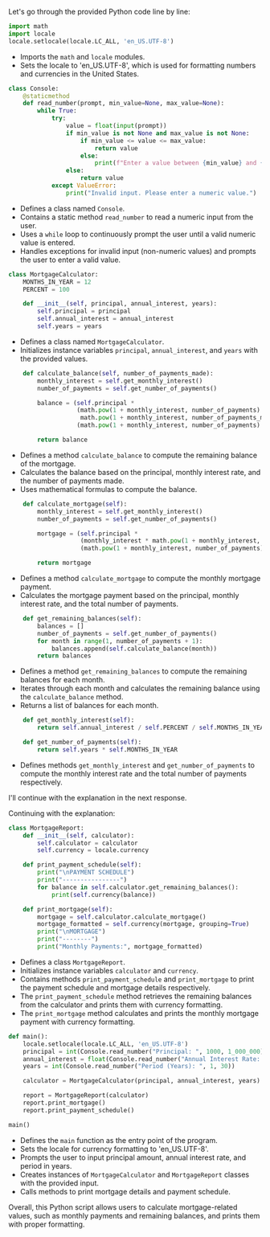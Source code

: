 Let's go through the provided Python code line by line:

```python
import math
import locale
locale.setlocale(locale.LC_ALL, 'en_US.UTF-8')
```
- Imports the `math` and `locale` modules.
- Sets the locale to 'en_US.UTF-8', which is used for formatting numbers and currencies in the United States.

```python
class Console:
    @staticmethod
    def read_number(prompt, min_value=None, max_value=None):
        while True:
            try:
                value = float(input(prompt))
                if min_value is not None and max_value is not None:
                    if min_value <= value <= max_value:
                        return value
                    else:
                        print(f"Enter a value between {min_value} and {max_value}")
                else:
                    return value
            except ValueError:
                print("Invalid input. Please enter a numeric value.")
```
- Defines a class named `Console`.
- Contains a static method `read_number` to read a numeric input from the user.
- Uses a `while` loop to continuously prompt the user until a valid numeric value is entered.
- Handles exceptions for invalid input (non-numeric values) and prompts the user to enter a valid value.

```python
class MortgageCalculator:
    MONTHS_IN_YEAR = 12
    PERCENT = 100

    def __init__(self, principal, annual_interest, years):
        self.principal = principal
        self.annual_interest = annual_interest
        self.years = years
```
- Defines a class named `MortgageCalculator`.
- Initializes instance variables `principal`, `annual_interest`, and `years` with the provided values.

```python
    def calculate_balance(self, number_of_payments_made):
        monthly_interest = self.get_monthly_interest()
        number_of_payments = self.get_number_of_payments()

        balance = (self.principal *
                   (math.pow(1 + monthly_interest, number_of_payments) -
                    math.pow(1 + monthly_interest, number_of_payments_made)) /
                   (math.pow(1 + monthly_interest, number_of_payments) - 1))

        return balance
```
- Defines a method `calculate_balance` to compute the remaining balance of the mortgage.
- Calculates the balance based on the principal, monthly interest rate, and the number of payments made.
- Uses mathematical formulas to compute the balance.

```python
    def calculate_mortgage(self):
        monthly_interest = self.get_monthly_interest()
        number_of_payments = self.get_number_of_payments()

        mortgage = (self.principal *
                    (monthly_interest * math.pow(1 + monthly_interest, number_of_payments)) /
                    (math.pow(1 + monthly_interest, number_of_payments) - 1))

        return mortgage
```
- Defines a method `calculate_mortgage` to compute the monthly mortgage payment.
- Calculates the mortgage payment based on the principal, monthly interest rate, and the total number of payments.

```python
    def get_remaining_balances(self):
        balances = []
        number_of_payments = self.get_number_of_payments()
        for month in range(1, number_of_payments + 1):
            balances.append(self.calculate_balance(month))
        return balances
```
- Defines a method `get_remaining_balances` to compute the remaining balances for each month.
- Iterates through each month and calculates the remaining balance using the `calculate_balance` method.
- Returns a list of balances for each month.

```python
    def get_monthly_interest(self):
        return self.annual_interest / self.PERCENT / self.MONTHS_IN_YEAR

    def get_number_of_payments(self):
        return self.years * self.MONTHS_IN_YEAR
```
- Defines methods `get_monthly_interest` and `get_number_of_payments` to compute the monthly interest rate and the total number of payments respectively.

I'll continue with the explanation in the next response.

Continuing with the explanation:

```python
class MortgageReport:
    def __init__(self, calculator):
        self.calculator = calculator
        self.currency = locale.currency

    def print_payment_schedule(self):
        print("\nPAYMENT SCHEDULE")
        print("----------------")
        for balance in self.calculator.get_remaining_balances():
            print(self.currency(balance))

    def print_mortgage(self):
        mortgage = self.calculator.calculate_mortgage()
        mortgage_formatted = self.currency(mortgage, grouping=True)
        print("\nMORTGAGE")
        print("--------")
        print("Monthly Payments:", mortgage_formatted)
```
- Defines a class `MortgageReport`.
- Initializes instance variables `calculator` and `currency`.
- Contains methods `print_payment_schedule` and `print_mortgage` to print the payment schedule and mortgage details respectively.
- The `print_payment_schedule` method retrieves the remaining balances from the calculator and prints them with currency formatting.
- The `print_mortgage` method calculates and prints the monthly mortgage payment with currency formatting.

```python
def main():
    locale.setlocale(locale.LC_ALL, 'en_US.UTF-8')
    principal = int(Console.read_number("Principal: ", 1000, 1_000_000))
    annual_interest = float(Console.read_number("Annual Interest Rate: ", 1, 30))
    years = int(Console.read_number("Period (Years): ", 1, 30))

    calculator = MortgageCalculator(principal, annual_interest, years)

    report = MortgageReport(calculator)
    report.print_mortgage()
    report.print_payment_schedule()

main()
```
- Defines the `main` function as the entry point of the program.
- Sets the locale for currency formatting to 'en_US.UTF-8'.
- Prompts the user to input principal amount, annual interest rate, and period in years.
- Creates instances of `MortgageCalculator` and `MortgageReport` classes with the provided input.
- Calls methods to print mortgage details and payment schedule.

Overall, this Python script allows users to calculate mortgage-related values, such as monthly payments and remaining balances, and prints them with proper formatting.
